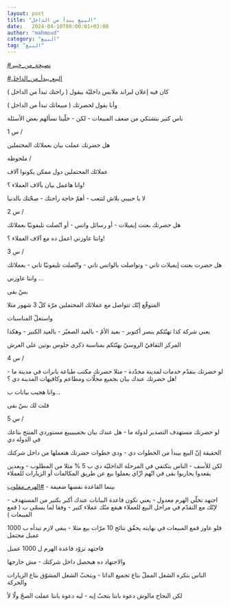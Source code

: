 ```yaml
---
layout: post
title: "البيع يبدأ من الداخل"
date:   2024-04-10T00:00:01+03:00
author: "mahmoud"
category: "البيع"
tag: "البيع"
---
```



[<u>\#نصيحة\_من\_خبير</u>](https://www.facebook.com/hashtag/%D9%86%D8%B5%D9%8A%D8%AD%D8%A9_%D9%85%D9%86_%D8%AE%D8%A8%D9%8A%D8%B1?__eep__=6&__cft__%5b0%5d=AZWC8aPzMPsV6bZM8XfYnJY_82RLT7_jOR25Cy0a1R-L4RG3St5RgWaI4ZeAbcCht1Yz424SjqVwwW9Q6lkAm_Pq46xX-Nd9u9i6KUBnP2AVQfzS6qSpeOv9yw2x14xVGSKn_JHm2cSxTvyWr4BJWhYkTyvbZONOIA-MiNmOOE1WLw&__tn__=*NK-R)




[<u>\#البيع\_يبدأ\_من\_الداخل</u>](https://www.facebook.com/hashtag/%D8%A7%D9%84%D8%A8%D9%8A%D8%B9_%D9%8A%D8%A8%D8%AF%D8%A3_%D9%85%D9%86_%D8%A7%D9%84%D8%AF%D8%A7%D8%AE%D9%84?__eep__=6&__cft__%5b0%5d=AZWC8aPzMPsV6bZM8XfYnJY_82RLT7_jOR25Cy0a1R-L4RG3St5RgWaI4ZeAbcCht1Yz424SjqVwwW9Q6lkAm_Pq46xX-Nd9u9i6KUBnP2AVQfzS6qSpeOv9yw2x14xVGSKn_JHm2cSxTvyWr4BJWhYkTyvbZONOIA-MiNmOOE1WLw&__tn__=*NK-R)




كان فيه إعلان لبراند ملابس داخليّة بيقول ( راحتك تبدأ من
الداخل )

وأنا بقول لحضرتك ( مبيعاتك تبدأ من الداخل )




ناس كتير بتشتكي من ضعف المبيعات - لكن - خلّينا نسألهم بعض
الأسئلة




س 1 /




هل حضرتك عملت بيان بعملائك المحتملين




ملحوظة /

عملائك المحتملين دول ممكن يكونوا آلاف




وانا هاعمل بيان بآلاف العملاء ؟!

لا يا حبيبي بلاش لتتعب - أهمّ حاجة راحتك - صحّتك
بالدنيا




س 2 /




هل حضرتك بعتت إيميلات - أو رسائل واتس - أو اتّصلت
تليفونيّا بعملائك




وانتا عاوزني اعمل ده مع آلاف العملاء ؟!




س 3 /




هل حضرت بعتت إيميلات تاني - وتواصلت بالواتس تاني -
واتّصلت تليفونيّا تاني - بعملائك

وانتا عاوزني ...

بسّ بقى




المتوقّع إنّك تتواصل مع عملائك المحتملين مرّة كلّ 3 شهور
مثلا




واستغلّ المناسبات

يعني شركة كذا تهنّئكم بنصر أكتوبر - بعيد الأمّ - بالعيد
الصغيّر - بالعيد الكبير - وهكذا

المركز الثقافيّ الروسيّ يهنّئكم بمناسبة ذكرى جلوس بوتين على
العرش




س 4 /




لو حضرتك بتقدّم خدمات لمدينة محدّدة - مثلا حضرتك مكتب
طباعة بانرات في مدينة ما - هل حضرتك عندك بيان بجميع محلّات ومطاعم
وكافيهات المدينة دي ؟!

وانا هجيب بيانات ب...

قلت لك بسّ بقى




س 5 /




لو حضرتك مستهدف التصدير لدولة ما - هل عندك بيان
بجميييييع مستوردي المنتج بتاعك في الدولة دي




الحقيقة إنّ البيع بيبدأ من الخطوات دي - ودي خطوات حضرتك
هتعملها من داخل شركتك

لكن للأسف - الناس بتكتفي في المرحلة الداخليّة دي ب 5 %
مثلا من المطلوب - وبعدين يقعدوا يحاربوا بقى في انّهم ازّاي يعملوا بيع عن
طريق المكالمات أو الزيارات للعملاء

بينما القاعدة نفسها ضعيفة -
[<u>\#الهرم\_مقلوب</u>](https://www.facebook.com/hashtag/%D8%A7%D9%84%D9%87%D8%B1%D9%85_%D9%85%D9%82%D9%84%D9%88%D8%A8?__eep__=6&__cft__%5b0%5d=AZWC8aPzMPsV6bZM8XfYnJY_82RLT7_jOR25Cy0a1R-L4RG3St5RgWaI4ZeAbcCht1Yz424SjqVwwW9Q6lkAm_Pq46xX-Nd9u9i6KUBnP2AVQfzS6qSpeOv9yw2x14xVGSKn_JHm2cSxTvyWr4BJWhYkTyvbZONOIA-MiNmOOE1WLw&__tn__=*NK-R)




اجتهد تخلّي الهرم معدول - يعني تكون قاعدة البيانات عندك
أكبر بكتير من المستهدف - لإنّك مع التقدّم في مراحل البيع للعملاء هيقع منّك
عملاء كتير - وفقا لما يسمّى ب ( قمع المبيعات )




فلو عاوز قمع المبيعات في نهايته يحقّق نتائج 10 مرّات بيع
مثلا - يبقى لازم تبدأه ب 1000 عميل محتمل

فاجتهد تزوّد قاعدة الهرم ل 1000 عميل

والاجتهاد ده هيحصل داخل شركتك - مش خارجها




الناس بتكره الشغل المملّ بتاع تجميع الداتا - وبتحبّ الشغل
المشوّق بتاع الزيارات والحركة

لكن النجاح مالوش دعوة بانتا بتحبّ إيه - ليه دعوة بانتا
عملت الصحّ ولّا لأ
